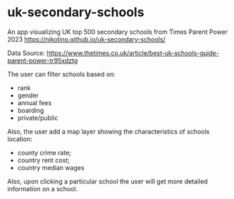 # uk-secondary-schools
An app visualizing UK top 500 secondary schools from Times Parent Power 2023
https://nikotino.github.io/uk-secondary-schools/

Data Source: https://www.thetimes.co.uk/article/best-uk-schools-guide-parent-power-tr95xdztg

The user can filter schools based on:
- rank
- gender
- annual fees
- boarding
- private/public

Also, the user add a map layer showing the characteristics of schools location:
- county crime rate;
- country rent cost;
- country median wages
  
Also, upon clicking a particular school the user will get more detailed information on a school.


  
